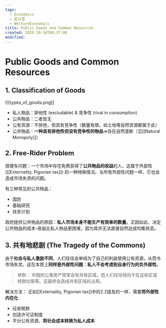 ```yaml
---
tags:
  - Economics
  - 定义性
  - WelfareEconomics
title: Public Goods and Common Resources
created: 2025-10-10T09:37:00
modified:
---
```

# Public Goods and Common Resources
## 1. Classification of Goods
![[types_of_goods.png]]
- 私人物品：排他性 (excludable) & 竞争性 (rival in consumption)
- 公共物品：二者皆无
- 公有资源：不排他，但具有竞争性（数量有限，如土地等自然资源都属于此）
- 公共物品：**一种具有排他性但没有竞争性的物品**$\Rightarrow$存在自然垄断（见[[Natural Monopoly]]）

## 2. Free-Rider Problem
搭便车问题：一个市场中存在免费获得了**公共物品的收益**的人，这属于外部性 ([[Externality, Pigovian tax]]) 的一种特殊情况。与所有外部性问题一样，它也会造成市场失灵的问题。

有三种常见的公共物品：
- 国防
- 基础研究
- 扶贫计划

政府提供公共物品的原因：**私人市场本身不能生产有效率的数量**。正因如此，决定公共物品的成本-收益比私人物品更困难，因为其并无法直接自然达成均衡状态。

## 3. 共有地悲剧 (The Tragedy of the Commons)
由于**社会与私人激励不同**，人们往往会单纯为了自己的利益使用公有资源，从而令市场失灵。这在本质上**同样是外部性问题**：**私人不会考虑到自身行为的负外部性**。
>举例：
>中国的公寓房产常常会有共有区域，而人们往往倾向于在这些区域倾倒垃圾等。这最终会造成共有区域的占用。

解决方法：
正如[[Externality, Pigovian tax]]中的2.2提及的一样，需要**将外部性内在化**
- 征收税款
- 创造许可证制度
- 平分公有资源，**将社会成本转换为私人成本**
